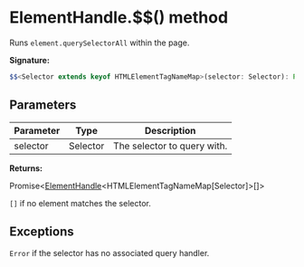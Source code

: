 # ElementHandle.$$() method

Runs `element.querySelectorAll` within the page.

**Signature:**

```typescript
$$<Selector extends keyof HTMLElementTagNameMap>(selector: Selector): Promise<ElementHandle<HTMLElementTagNameMap[Selector]>[]>;
```

## Parameters

| Parameter | Type     | Description                 |
| --------- | -------- | --------------------------- |
| selector  | Selector | The selector to query with. |

**Returns:**

Promise&lt;[ElementHandle](./puppeteer.elementhandle.md)&lt;HTMLElementTagNameMap\[Selector\]&gt;\[\]&gt;

`[]` if no element matches the selector.

## Exceptions

`Error` if the selector has no associated query handler.
